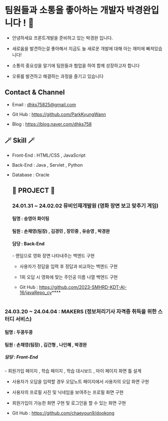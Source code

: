 <h1> 팀원들과 소통을 좋아하는 개발자 박경완입니다 ! 👋</h1>

<!--
**ParkKyungWann/ParkKyungWann** is a ✨ _special_ ✨ repository because its `README.md` (this file) appears on your GitHub profile.

Here are some ideas to get you started:

- 🔭 I’m currently working on ...
- 🌱 I’m currently learning ...
- 👯 I’m looking to collaborate on ...
- 🤔 I’m looking for help with ...
- 💬 Ask me about ...
- 📫 How to reach me: ...
- 😄 Pronouns: ...
- ⚡ Fun fact: ...
-->
- 안녕하세요 프론트개발을 준비하고 있는 박경완 입니다.

- 새로움을 발견하는걸 좋아해서 지금도 늘 새로운 개발에 대해 아는 재미에 빠져있습니다!
  
- 소통의 중요성을 알기에 팀원들과 협업을 하여 함께 성장하고자 합니다
  
- 오류를 발견하고 해결하는 과정을 즐기고 있습니다

<h2> Contact & Channel </h2>

- Email : dhks75825@gmail.com
  
- Git Hub : https://github.com/ParkKyungWann

- Blog : https://blog.naver.com/dhks758

<h2> 🪄 Skill 🪄 </h2>

- Front-End : HTML/CSS , JavaScript
  
- Back-End : Java , Servlet , Python
  
- Database : Oracle

  <h2> 📑 PROJECT 📑 </h2>
  <h3> 24.01.31 ~ 24.02.02 뮤비인재개발원 (영화 장면 보고 맞추기 게임) </h3>

  <h4> 팀명 : 승영아 화이팅 </h4>
  <h4> 팀원 : 손채영(팀장) , 김경민 , 장민중 , 유승영 , 박경완 </h4>
  
  <h4> 담당 : Back-End </h4>
  - 랜덤으로 영화 장면 나타내주는 백엔드 구현
  
  - 사용자가 정답을 입력 후 정답과 비교하는 백엔드 구현
    
  - 1회 오답 시 영화에 맞는 주인공 이름 나열 백엔드 구현
    
  - Git Hub : https://github.com/2023-SMHRD-KDT-AI-16/javaRepo_cy****
 <h1></h1>
 
  <h3> 24.03.20 ~ 24.04.04 : MAKERS (정보처리기사 자격증 취득을 위한 스터디 서비스) </h3>

  <h4> 팀명 : 두콩두콩 </h4>
  <h4> 팀원 : 손채영(팀장) , 김건형 , 나인혜 , 박경완</h4>

<h5> 담당 : Front-End </h5>
  - 회원가입 페이지 , 학습 페이지 , 학습 대시보드 , 마이 페이지 화면 틀 설계
    
  - 사용자가 오답을 입력할 경우 오답노트 페이지에서 사용자의 오답 화면 구현
    
  - 사용자의 프로필 사진 및 닉네임을 보여주는 프로필 화면 구현
    
  - 회원가입이 가능한 화면 구현 및 로그인을 할 수 있는 화면 구현
    
  - Git Hub : https://github.com/chaeyoun9/dookong
  


